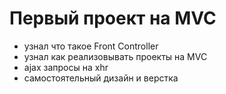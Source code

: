 <h1>Первый проект на MVC</h1>
<ul>
    <li>узнал что такое Front Controller</li>
    <li>узнал как реализовывать проекты на MVC</li>
    <li>ajax запросы на xhr</li>
    <li>самостоятельный дизайн и верстка</li>
</ul>